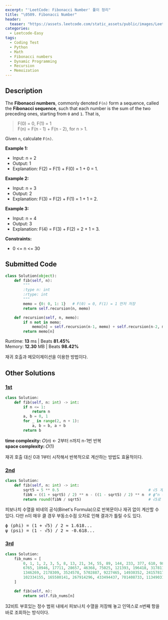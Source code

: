 ```yaml
---
excerpt: "'LeetCode: Fibonacci Number' 풀이 정리"
title: "\0509. Fibonacci Number"
header:
  teaser: "https://assets.leetcode.com/static_assets/public/images/LeetCode_Sharing.png"
categories:
  - Leetcode-Easy
tags:
  - Coding Test
  - Python
  - Math
  - Fibonacci numbers
  - Dynamic Programming
  - Recursion
  - Memoization
---
```


## <i class="fa-solid fa-file-lines"></i> Description

The **Fibonacci numbers**, commonly denoted `F(n)` form a sequence, called the **Fibonacci sequence**, such that each number is the sum of the two preceding ones, starting from `0` and `1`. That is,

> F(0) = 0, F(1) = 1   
> F(n) = F(n - 1) + F(n - 2), for n > 1.

Given `n`, calculate `F(n)`.

**Example 1:**

- Input: n = 2
- Output: 1
- Explanation: F(2) = F(1) + F(0) = 1 + 0 = 1.

**Example 2:**

- Input: n = 3
- Output: 2
- Explanation: F(3) = F(2) + F(1) = 1 + 1 = 2.

**Example 3:**

- Input: n = 4
- Output: 3
- Explanation: F(4) = F(3) + F(2) = 2 + 1 = 3.

**Constraints:**

- 0 <= n <= 30

## <i class="fa-solid fa-cloud-arrow-up"></i> Submitted Code

```python
class Solution(object):
    def fib(self, n):
        """
        :type n: int
        :rtype: int
        """
        memo = {0: 0, 1: 1}   # F(0) = 0, F(1) = 1 먼저 저장
        return self.recursion(n, memo)

    def recursion(self, n, memo):
        if n not in memo:
            memo[n] = self.recursion(n-1, memo) + self.recursion(n-2, memo)
        return memo[n]
```
<i class="fa-solid fa-clock"></i> Runtime: **13** ms \| Beats **81.45%**    
<i class="fa-solid fa-memory"></i> Memory: **12.30** MB \| Beats **98.42%**

재귀 호출과 메모이제이션을 이용한 방법이다.

## <i class="fa-solid fa-flask"></i> Other Solutions

### <a href="https://leetcode.com/problems/fibonacci-number/solutions/6032855/0-ms-runtime-beats-100-user-step-by-step-rnht/" target="_blank">1st</a>

```python
class Solution:
    def fib(self, n: int) -> int:
        if n <= 1:
            return n
        a, b = 0, 1
        for _ in range(2, n + 1):
            a, b = b, a + b
        return b
```
<i class="fa-solid fa-clock"></i> **time complexity:** 𝑂(𝑛) ← 2부터 n까지 n-1번 반복   
<i class="fa-solid fa-memory"></i> **space complexity:** 𝑂(1)        

재귀 호출 대신 0과 1부터 시작해서 반복적으로 계산하는 방법도 효율적이다.

### <a href="https://leetcode.com/problems/fibonacci-number/solutions/4586217/5-different-approach-full-explained-java-b4lh/" target="_blank">2nd</a>

```python
class Solution:
    def fib(self, n: int) -> int:
        sqrt5 = 5 ** 0.5                                        # √5 계산
        fibN = ((1 + sqrt5) / 2) ** n - ((1 - sqrt5) / 2) ** n  # ϕ^n - ψ^n
        return round(fibN / sqrt5)                              # √5로 나누고 반올림하여 정수 얻기
```
피보나치 수열을 비네의 공식(Binet's Formula)으로 반복문이나 재귀 없이 계산할 수 있다. 다만 n이 매우 클 경우 부동소수점 오차로 인해 결과가 틀릴 수도 있다.

<pre>
ϕ (phi) = (1 + √5) / 2 ≈ 1.618...
ψ (psi) = (1 - √5) / 2 ≈ -0.618...
</pre>

### <a href="https://leetcode.com/problems/fibonacci-number/solutions/4586217/5-different-approach-full-explained-java-b4lh/" target="_blank">3rd</a>

```python
class Solution:
    fib_nums = [
        0, 1, 1, 2, 3, 5, 8, 13, 21, 34, 55, 89, 144, 233, 377, 610, 987, 1597, 2584, 4181,
        6765, 10946, 17711, 28657, 46368, 75025, 121393, 196418, 317811, 514229, 832040,
        1346269, 2178309, 3524578, 5702887, 9227465, 14930352, 24157817, 39088169, 63245986,
        102334155, 165580141, 267914296, 433494437, 701408733, 1134903170, 1836311903
    ]

    def fib(self, n):
        return self.fib_nums[n]
```
32비트 부호있는 정수 범위 내에서 피보나치 수열을 저장해 놓고 인덱스로 n번째 항을 바로 조회하는 방식이다.